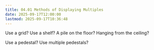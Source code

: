```yaml
---
title: 04.01 Methods of Displaying Multiples
date: 2025-09-17T12:00:00
lastmod: 2025-09-17T10:36:48
---
```


Use a grid?
Use a shelf?
A pile on the floor?
Hanging from the ceiling?

Use a pedestal?
Use multiple pedestals?
